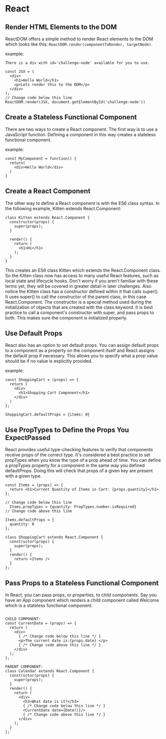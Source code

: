 # React

## Render HTML Elements to the DOM

ReactDOM offers a simple method to render React elements to the DOM which looks like this: `ReactDOM.render(componentToRender, targetNode)`.

example: 

```
There is a div with id='challenge-node' available for you to use.

const JSX = (
  <div>
    <h1>Hello World</h1>
    <p>Lets render this to the DOM</p>
  </div>
);
// Change code below this line
ReactDOM.render(JSX, document.getElementById('challenge-node'))
```

## Create a Stateless Functional Component

There are two ways to create a React component. The first way is to use a JavaScript function. Defining a component in this way creates a stateless functional component.

example:

```
const MyComponent = function() {
  return(
    <div>Hello World</div>
  )
}
```

## Create a React Component

The other way to define a React component is with the ES6 class syntax. In the following example, Kitten extends React.Component:

```
class Kitten extends React.Component {
  constructor(props) {
    super(props);
  }

  render() {
    return (
      <h1>Hi</h1>
    );
  }
}
```

This creates an ES6 class Kitten which extends the React.Component class. So the Kitten class now has access to many useful React features, such as local state and lifecycle hooks. Don't worry if you aren't familiar with these terms yet, they will be covered in greater detail in later challenges. Also notice the Kitten class has a constructor defined within it that calls super(). It uses super() to call the constructor of the parent class, in this case React.Component. The constructor is a special method used during the initialization of objects that are created with the class keyword. It is best practice to call a component's constructor with super, and pass props to both. This makes sure the component is initialized properly.

## Use Default Props

React also has an option to set default props. You can assign default props to a component as a property on the component itself and React assigns the default prop if necessary. This allows you to specify what a prop value should be if no value is explicitly provided.

example:

```
const ShoppingCart = (props) => {
  return (
    <div>
      <h1>Shopping Cart Component</h1>
    </div>
  )
};

ShoppingCart.defaultProps = {items: 0}
```

## Use PropTypes to Define the Props You ExpectPassed

React provides useful type-checking features to verify that components receive props of the correct type. It's considered a best practice to set propTypes when you know the type of a prop ahead of time. You can define a propTypes property for a component in the same way you defined defaultProps. Doing this will check that props of a given key are present with a given type.

```
const Items = (props) => {
  return <h1>Current Quantity of Items in Cart: {props.quantity}</h1>
};

// Change code below this line
  Items.propTypes = {quantity: PropTypes.number.isRequired}
// Change code above this line

Items.defaultProps = {
  quantity: 0
};

class ShoppingCart extends React.Component {
  constructor(props) {
    super(props);
  }
  render() {
    return <Items />
  }
};
```

## Pass Props to a Stateless Functional Component

In React, you can pass props, or properties, to child components. Say you have an App component which renders a child component called Welcome which is a stateless functional component.

```

CHILD COMPONENT:
const CurrentDate = (props) => {
  return (
    <div>
      { /* Change code below this line */ }
      <p>The current date is:{props.date} </p>
      { /* Change code above this line */ }
    </div>
  );
};

PARENT COMPONENT:
class Calendar extends React.Component {
  constructor(props) {
    super(props);
  }
  render() {
    return (
      <div>
        <h3>What date is it?</h3>
        { /* Change code below this line */ }
        <CurrentDate date={Date()}/>
        { /* Change code above this line */ }
      </div>
    );
  }
};
```